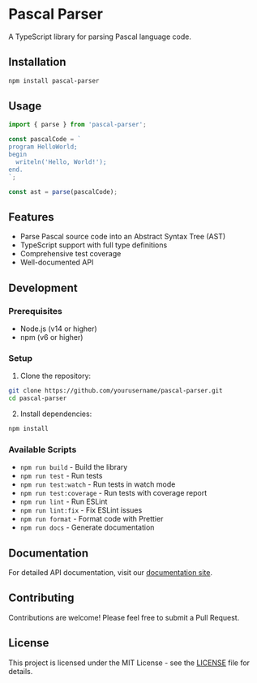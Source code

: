# Pascal Parser

A TypeScript library for parsing Pascal language code.

## Installation

```bash
npm install pascal-parser
```

## Usage

```typescript
import { parse } from 'pascal-parser';

const pascalCode = `
program HelloWorld;
begin
  writeln('Hello, World!');
end.
`;

const ast = parse(pascalCode);
```

## Features

- Parse Pascal source code into an Abstract Syntax Tree (AST)
- TypeScript support with full type definitions
- Comprehensive test coverage
- Well-documented API

## Development

### Prerequisites

- Node.js (v14 or higher)
- npm (v6 or higher)

### Setup

1. Clone the repository:
```bash
git clone https://github.com/yourusername/pascal-parser.git
cd pascal-parser
```

2. Install dependencies:
```bash
npm install
```

### Available Scripts

- `npm run build` - Build the library
- `npm run test` - Run tests
- `npm run test:watch` - Run tests in watch mode
- `npm run test:coverage` - Run tests with coverage report
- `npm run lint` - Run ESLint
- `npm run lint:fix` - Fix ESLint issues
- `npm run format` - Format code with Prettier
- `npm run docs` - Generate documentation

## Documentation

For detailed API documentation, visit our [documentation site](https://yourusername.github.io/pascal-parser/).

## Contributing

Contributions are welcome! Please feel free to submit a Pull Request.

## License

This project is licensed under the MIT License - see the [LICENSE](LICENSE) file for details. 
